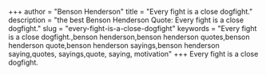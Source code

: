 +++
author = "Benson Henderson"
title = "Every fight is a close dogfight."
description = "the best Benson Henderson Quote: Every fight is a close dogfight."
slug = "every-fight-is-a-close-dogfight"
keywords = "Every fight is a close dogfight.,benson henderson,benson henderson quotes,benson henderson quote,benson henderson sayings,benson henderson saying,quotes, sayings,quote, saying, motivation"
+++
Every fight is a close dogfight.
